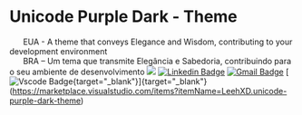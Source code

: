 # Unicode Purple Dark - Theme  
<img src="https://static.mundoeducacao.uol.com.br/mundoeducacao/2022/05/bandeira-estados-unidos.jpg" style="height: 10px; width: 20px;"/> EUA - A theme that conveys Elegance and Wisdom, contributing to your development environment
</br>
<img src="https://static.todamateria.com.br/upload/ba/nd/bandeira-do-brasil-og.jpg" style="height: 10px; width: 20px;"/> BRA – Um tema que transmite Elegância e Sabedoria, contribuindo para o seu ambiente de desenvolvimento
<img src="https://i.imgur.com/PYkB9v3.png"  />
[![Linkedin Badge](https://img.shields.io/badge/-Leticia%20Jordao-986DFF?style=flat-square&logo=Linkedin&logoColor=white&link=https://www.linkedin.com/in/leehxd/)](https://www.linkedin.com/in/leehxd/)
[![Gmail Badge](https://img.shields.io/badge/-contato@leehxd.com.br-986DFF?style=flat-square&logo=Gmail&logoColor=white&link=mailto:contato@leehxd.com.br)](mailto:contato@leehxd.com.br)
[![Vscode Badge](https://img.shields.io/badge/-Download-986DFF?style=flat-square&logo=Visualstudiocode&logoColor=white&link=https://marketplace.visualstudio.com/items?itemName=LeehXD.unicode-purple-dark-theme){target="_blank"}]{target="_blank"}(https://marketplace.visualstudio.com/items?itemName=LeehXD.unicode-purple-dark-theme)
